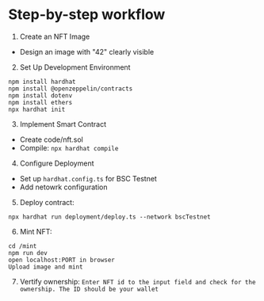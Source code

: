 # Step-by-step workflow

1. Create an NFT Image
- Design an image with "42" clearly visible

2. Set Up Development Environment
```
npm install hardhat
npm install @openzeppelin/contracts
npm install dotenv
npm install ethers
npx hardhat init
```

3. Implement Smart Contract
- Create code/nft.sol
- Compile: `npx hardhat compile`

4. Configure Deployment
- Set up `hardhat.config.ts` for BSC Testnet
- Add netowrk configuration

5. Deploy contract:
```
npx hardhat run deployment/deploy.ts --network bscTestnet
```

6. Mint NFT:
```
cd /mint
npm run dev
open localhost:PORT in browser
Upload image and mint
```

7. Vertify ownership:
`Enter NFT id to the input field and check for the ownership. The ID should be your wallet`